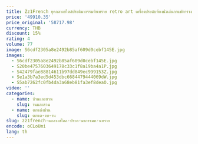 ```yaml
---
title: Zz1French ยุคกลางสไตล์ประติมากรรมหินทราย retro art เครื่องประดับห้องนั่งเล่นกาแฟตารางนุ่มตกแต่ง
price: '49910.35'
price_original: '58717.98'
currency: THB
discount: 15%
rating: 4
volume: 77
image: S6cdf2305a8e2492b85af609d0cebf145E.jpg
images:
  - S6cdf2305a8e2492b85af609d0cebf145E.jpg
  - S20be4757603649178c33c1f8a19ba4a1P.jpg
  - S42479fae88814611b97dd849ec999153Z.jpg
  - Se1a3b7a3ed5d453dbc6684479444069dW.jpg
  - S5ab7262fc0fb4da3a68eb81fa3ef8deaO.jpg
video: ''
categories:
  - name: บ้านและสวน
    slug: านและสวน
  - name: ตกแต่งบ้าน
    slug: ตกแต-งบ-าน
slug: zz1french-คกลางสไตล-ประต-มากรรมห-นทราย
encode: oCLoUmi
lang: th
---
```

  